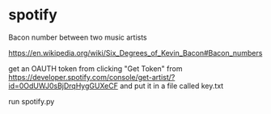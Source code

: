 # spotify
Bacon number between two music artists

https://en.wikipedia.org/wiki/Six_Degrees_of_Kevin_Bacon#Bacon_numbers

get an OAUTH token from clicking "Get Token" from https://developer.spotify.com/console/get-artist/?id=0OdUWJ0sBjDrqHygGUXeCF
and put it in a file called key.txt

run spotify.py
